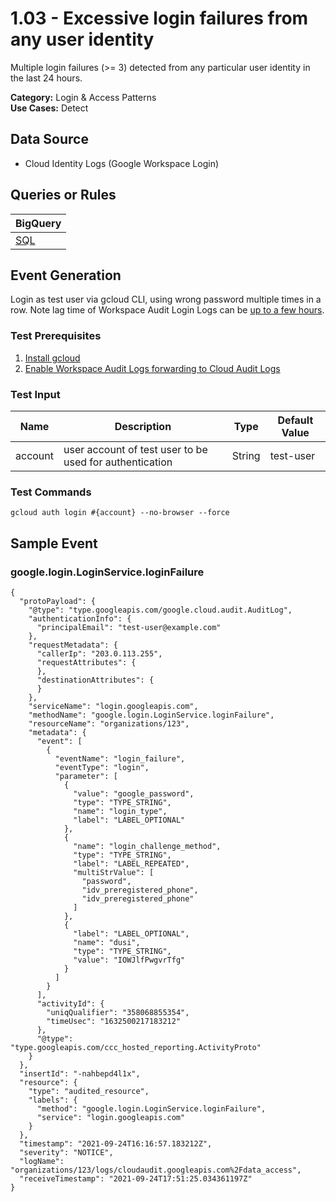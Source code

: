 # 1.03 - Excessive login failures from any user identity
Multiple login failures (>= 3) detected from any particular user identity in the last 24 hours.


**Category:** Login & Access Patterns
</br>
**Use Cases:** Detect
</br>

## Data Source
- Cloud Identity Logs (Google Workspace Login)


## Queries or Rules
BigQuery |
--- |
[SQL](../../sql/1_03_excessive_login_failures.sql) |

## Event Generation

Login as test user via gcloud CLI, using wrong password multiple times in a row.
Note lag time of Workspace Audit Login Logs can be [up to a few hours](https://support.google.com/a/answer/7061566?hl=en).





### Test Prerequisites
1. [Install gcloud](https://cloud.google.com/sdk/docs/install)
1. [Enable Workspace Audit Logs forwarding to Cloud Audit Logs](https://cloud.google.com/logging/docs/audit/configure-gsuite-audit-logs)


### Test Input
| Name | Description | Type | Default Value |
|------|-------------|------|---------------|
| account | user account of test user to be used for authentication | String | test-user|

### Test Commands
```
gcloud auth login #{account} --no-browser --force
```



## Sample Event


### google.login.LoginService.loginFailure
```
{
  "protoPayload": {
    "@type": "type.googleapis.com/google.cloud.audit.AuditLog",
    "authenticationInfo": {
      "principalEmail": "test-user@example.com"
    },
    "requestMetadata": {
      "callerIp": "203.0.113.255",
      "requestAttributes": {
      },
      "destinationAttributes": {
      }
    },
    "serviceName": "login.googleapis.com",
    "methodName": "google.login.LoginService.loginFailure",
    "resourceName": "organizations/123",
    "metadata": {
      "event": [
        {
          "eventName": "login_failure",
          "eventType": "login",
          "parameter": [
            {
              "value": "google_password",
              "type": "TYPE_STRING",
              "name": "login_type",
              "label": "LABEL_OPTIONAL"
            },
            {
              "name": "login_challenge_method",
              "type": "TYPE_STRING",
              "label": "LABEL_REPEATED",
              "multiStrValue": [
                "password",
                "idv_preregistered_phone",
                "idv_preregistered_phone"
              ]
            },
            {
              "label": "LABEL_OPTIONAL",
              "name": "dusi",
              "type": "TYPE_STRING",
              "value": "IOWJlfPwgvrTfg"
            }
          ]
        }
      ],
      "activityId": {
        "uniqQualifier": "358068855354",
        "timeUsec": "1632500217183212"
      },
      "@type": "type.googleapis.com/ccc_hosted_reporting.ActivityProto"
    }
  },
  "insertId": "-nahbepd4l1x",
  "resource": {
    "type": "audited_resource",
    "labels": {
      "method": "google.login.LoginService.loginFailure",
      "service": "login.googleapis.com"
    }
  },
  "timestamp": "2021-09-24T16:16:57.183212Z",
  "severity": "NOTICE",
  "logName": "organizations/123/logs/cloudaudit.googleapis.com%2Fdata_access",
  "receiveTimestamp": "2021-09-24T17:51:25.034361197Z"
}
```


